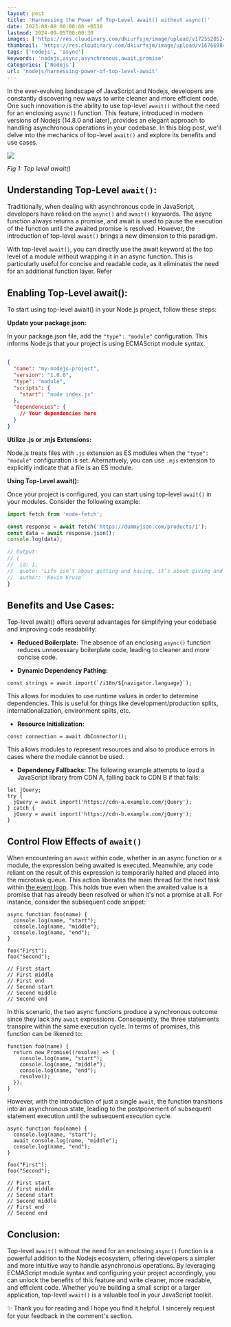```yaml
---
layout: post
title: 'Harnessing the Power of Top-Level await() without async()'
date: 2023-08-08 00:00:00 +0530
lastmod: 2024-09-05T00:00:30
images: ['https://res.cloudinary.com/dkiurfsjm/image/upload/v1725520524/top-level-await_uhqes3.png']
thumbnail: 'https://res.cloudinary.com/dkiurfsjm/image/upload/v1676698473/nodejs_dark_cjoudy.png'
tags: ['nodejs', 'async']
keywords: 'nodejs,async,asynchronous,await,promise'
categories: ['Nodejs']
url: 'nodejs/harnessing-power-of-top-level-await'
---
```


In the ever-evolving landscape of JavaScript and Nodejs, developers are constantly discovering new ways to write cleaner and more efficient code. One such innovation is the ability to use top-level `await()` without the need for an enclosing `async()` function. This feature, introduced in modern versions of Nodejs (14.8.0 and later), provides an elegant approach to handling asynchronous operations in your codebase. In this blog post, we'll delve into the mechanics of top-level `await()` and explore its benefits and use cases.

![](https://res.cloudinary.com/dkiurfsjm/image/upload/v1725520524/top-level-await_uhqes3.png)

*Fig 1: Top level await()*

## Understanding Top-Level `await()`:

Traditionally, when dealing with asynchronous code in JavaScript, developers have relied on the `async()` and `await()` keywords. The async function always returns a promise, and await is used to pause the execution of the function until the awaited promise is resolved. However, the introduction of top-level `await()` brings a new dimension to this paradigm.

With top-level `await()`, you can directly use the await keyword at the top level of a module without wrapping it in an async function. This is particularly useful for concise and readable code, as it eliminates the need for an additional function layer. Refer 


## Enabling Top-Level await():

To start using top-level await() in your Node.js project, follow these steps:

**Update your package.json:**

In your package.json file, add the `"type": "module"` configuration. This informs Node.js that your project is using ECMAScript module syntax.

```json

{
  "name": "my-nodejs-project",
  "version": "1.0.0",
  "type": "module",
  "scripts": {
    "start": "node index.js"
  },
  "dependencies": {
    // Your dependencies here
  }
}
```

**Utilize .js or .mjs Extensions:**

Node.js treats files with `.js` extension as ES modules when the `"type": "module"` configuration is set. Alternatively, you can use `.mjs` extension to explicitly indicate that a file is an ES module.

**Using Top-Level await():**

Once your project is configured, you can start using top-level `await()` in your modules. Consider the following example:

```javascript
import fetch from 'node-fetch';

const response = await fetch('https://dummyjson.com/products/1');
const data = await response.json();
console.log(data);

// Output:
// {
//  id: 1,
//  quote: 'Life isn’t about getting and having, it’s about giving and being.',
//  author: 'Kevin Kruse'
}

```

## Benefits and Use Cases:

Top-level await() offers several advantages for simplifying your codebase and improving code readability:

- **Reduced Boilerplate:** The absence of an enclosing `async()` function reduces unnecessary boilerplate code, leading to cleaner and more concise code.

- **Dynamic Dependency Pathing:** 

```
const strings = await import(`/i18n/${navigator.language}`);
```

This allows for modules to use runtime values in order to determine dependencies. This is useful for things like development/production splits, internationalization, environment splits, etc.

- **Resource Initialization:** 

`const connection = await dbConnector();`

This allows modules to represent resources and also to produce errors in cases where the module cannot be used.

- **Dependency Fallbacks:** The following example attempts to load a JavaScript library from CDN A, falling back to CDN B if that fails:

```
let jQuery;
try {
  jQuery = await import('https://cdn-a.example.com/jQuery');
} catch {
  jQuery = await import('https://cdn-b.example.com/jQuery');
}
```

## Control Flow Effects of `await()`

When encountering an `await` within code, whether in an async function or a module, the expression being awaited is executed. Meanwhile, any code reliant on the result of this expression is temporarily halted and placed into the microtask queue. This action liberates the main thread for the next task within [the event loop](https://techinsights.manisuec.com/nodejs/nodejs-event-loop/). This holds true even when the awaited value is a promise that has already been resolved or when it's not a promise at all. For instance, consider the subsequent code snippet:

```
async function foo(name) {
  console.log(name, "start");
  console.log(name, "middle");
  console.log(name, "end");
}

foo("First");
foo("Second");

// First start
// First middle
// First end
// Second start
// Second middle
// Second end
```

In this scenario, the two async functions produce a synchronous outcome since they lack any `await` expressions. Consequently, the three statements transpire within the same execution cycle. In terms of promises, this function can be likened to:

```
function foo(name) {
  return new Promise((resolve) => {
    console.log(name, "start");
    console.log(name, "middle");
    console.log(name, "end");
    resolve();
  });
}
```

However, with the introduction of just a single `await`, the function transitions into an asynchronous state, leading to the postponement of subsequent statement execution until the subsequent execution cycle.

```
async function foo(name) {
  console.log(name, "start");
  await console.log(name, "middle");
  console.log(name, "end");
}

foo("First");
foo("Second");

// First start
// First middle
// Second start
// Second middle
// First end
// Second end
```

## Conclusion:

Top-level `await()` without the need for an enclosing `async()` function is a powerful addition to the Nodejs ecosystem, offering developers a simpler and more intuitive way to handle asynchronous operations. By leveraging ECMAScript module syntax and configuring your project accordingly, you can unlock the benefits of this feature and write cleaner, more readable, and efficient code. Whether you're building a small script or a larger application, top-level `await()` is a valuable tool in your JavaScript toolkit.

✨ Thank you for reading and I hope you find it helpful. I sincerely request for your feedback in the comment's section.